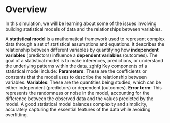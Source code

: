 # Overview

In this simulation, we will be learning about some of the issues involving building statistical models of data and the relationships between variables.

A **statistical model** is a mathematical framework used to represent complex data through a set of statistical assumptions and equations. It describes the relationship between different variables by quantifying how **independent variables** (predictors) influence a **dependent variables** (outcomes). The goal of a statistical  model is to make inferences, predictions, or understand the underlying patterns within the data.
zghfg
Key components of a statistical model include:
**Parameters**: These are the coefficients or constants that the model uses to describe the relationship between variables.
**Variables**: These are the quantities being studied, which can be either independent (predictors) or dependent (outcomes).
**Error term**: This represents the randomness or noise in the model, accounting for the difference between the observed data and the values predicted by the model. A good statistical model balances complexity and simplicity, accurately capturing the essential features of the data while avoiding overfitting.